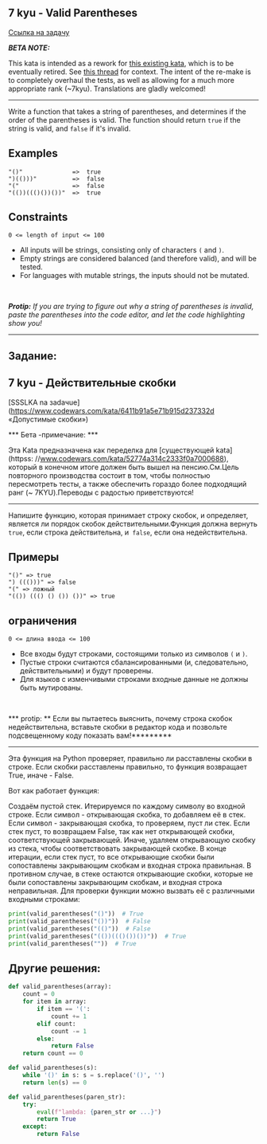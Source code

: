 ## 7 kyu - Valid Parentheses
[Ссылка на задачу](https://www.codewars.com/kata/6411b91a5e71b915d237332d "Valid Parentheses")

***BETA NOTE:***

This kata is intended as a rework for [this existing kata](httpss://www.codewars.com/kata/52774a314c2333f0a7000688), which is to be eventually retired. See [this thread](httpss://github.com/codewars/content-issues/issues/180) for context. The intent of the re-make is to completely overhaul the tests, as well as allowing for a much more appropriate rank (~7kyu). Translations are gladly welcomed!

---

Write a function that takes a string of parentheses, and determines if the order of the parentheses is valid. The function should return `true` if the string is valid, and `false` if it's invalid.

## Examples

```
"()"              =>  true
")(()))"          =>  false
"("               =>  false
"(())((()())())"  =>  true
```

## Constraints

`0 <= length of input <= 100`

- All inputs will be strings, consisting only of characters `(` and `)`.
- Empty strings are considered balanced (and therefore valid), and will be tested.
- For languages with mutable strings, the inputs should not be mutated.

<br>

***Protip:** If you are trying to figure out why a string of parentheses is invalid, paste the parentheses into the code editor, and let the code highlighting show you!*

---
## Задание:

## 7 kyu - Действительные скобки
[SSSLKA na зadaчue] (https://www.codewars.com/kata/6411b91a5e71b915d237332d «Допустимые скобки»)

*** Бета -примечание: ***

Эта Kata предназначена как переделка для [существующей kata] (httpss: //www.codewars.com/kata/52774a314c2333f0a7000688), который в конечном итоге должен быть вышел на пенсию.См.Цель повторного производства состоит в том, чтобы полностью пересмотреть тесты, а также обеспечить гораздо более подходящий ранг (~ 7KYU).Переводы с радостью приветствуются!

---

Напишите функцию, которая принимает строку скобок, и определяет, является ли порядок скобок действительными.Функция должна вернуть `true`, если строка действительна, и` false`, если она недействительна.

## Примеры

```
"()" => true
") ((()))" => false
"(" => ложный
"(()) ((() () ()) ())" => true
```

## ограничения

`0 <= длина ввода <= 100`

- Все входы будут строками, состоящими только из символов `(` и `)`.
- Пустые строки считаются сбалансированными (и, следовательно, действительными) и будут проверены.
- Для языков с изменчивыми строками входные данные не должны быть мутированы.

<br>

*** protip: ** Если вы пытаетесь выяснить, почему строка скобок недействительна, вставьте скобки в редактор кода и позвольте подсвещенному коду показать вам!*********

---

Эта функция на Python проверяет, правильно ли расставлены скобки в строке. Если скобки расставлены правильно, то функция возвращает True, иначе - False.

Вот как работает функция:

Создаём пустой стек.
Итерируемся по каждому символу во входной строке.
Если символ - открывающая скобка, то добавляем её в стек.
Если символ - закрывающая скобка, то проверяем, пуст ли стек. Если стек пуст, то возвращаем False, так как нет открывающей скобки, соответствующей закрывающей. Иначе, удаляем открывающую скобку из стека, чтобы соответствовать закрывающей скобке.
В конце итерации, если стек пуст, то все открывающие скобки были сопоставлены закрывающим скобкам и входная строка правильная. В противном случае, в стеке остаются открывающие скобки, которые не были сопоставлены закрывающим скобкам, и входная строка неправильная.
Для проверки функции можно вызвать её с различными входными строками:

```python
print(valid_parentheses("()"))  # True
print(valid_parentheses("())"))  # False
print(valid_parentheses("(()"))  # False
print(valid_parentheses("(())((()())())"))  # True
print(valid_parentheses(""))  # True
```

## Другие решения:

```python
def valid_parentheses(array):
    count = 0
    for item in array:
        if item == '(':
            count += 1
        elif count:
            count -= 1
        else:
            return False
    return count == 0
```
```python
def valid_parentheses(s):
    while '()' in s: s = s.replace('()', '')
    return len(s) == 0
```
```python
def valid_parentheses(paren_str):
    try:
        eval(f"lambda: {paren_str or ...}")
        return True
    except:
        return False
```
